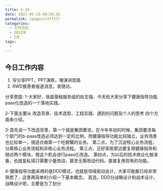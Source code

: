 ```yaml
---
title: 5-19
date: 2022-05-19 09:59:35
permalink: /pages/c3ff57/
categories:
  - 工作日志
  - 2022年
  - 5月
tags:
  - 
---
```

## 今日工作内容
1. 写分享PPT，PPT演练，理演讲思路
2. RWD接患者报道消息，发随访。



分享思路:
1-大家好，我是基础服务组的赵志强，今天给大家分享下健康指导功能paas化改造的一个落地实践。

2-下面主要从 改造背景、技术选型、工程实践、遇到的问题及个人的思考 四个方面来介绍。

3-首先说一下改造背景，第一个就是集团要求。在今年年初的时候，集团要求每个部门的b-paas改造必须达到一定的比例，而健康指导功能比较独立，业务场景也比较单一，很适合做第一个吃螃蟹的业务。
第二点，为了沉淀核心业务流程，分离核心业务流程和非核心业务流程。
第三点，正好家医那边要复用健康指导和随访两个模块，借这个机会进行paas化改造。
第四点，为以后的技术商业化做准备，也就是私域只需要少量改动，甚至无需改动代码，直接复用现有的功能。

4-健康指导功能采用的是DDD模式，也就是领域驱动设计，大家可能都已经非常熟悉了，这里再简单的介绍一下基本概念。
首选，DDD分战略设计和战术设计，战略设计呢，主要是为了划分